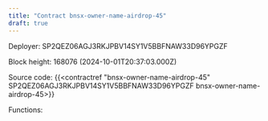 ```yaml
---
title: "Contract bnsx-owner-name-airdrop-45"
draft: true
---
```

Deployer: SP2QEZ06AGJ3RKJPBV14SY1V5BBFNAW33D96YPGZF


 



Block height: 168076 (2024-10-01T20:37:03.000Z)

Source code: {{<contractref "bnsx-owner-name-airdrop-45" SP2QEZ06AGJ3RKJPBV14SY1V5BBFNAW33D96YPGZF bnsx-owner-name-airdrop-45>}}

Functions:


